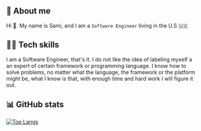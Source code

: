 ## 💫 About me
Hi 👋. My name is Sami, and I am a `Software Engineer` living in the U.S 🇺🇸


## 👨‍💻 Tech skills
I am a Software Engineer, that's it. I do not like the idea of labeling myself a an expert of certain framework or programming language. I know how to solve problems, no matter what the language, the framework or the platform might be, what I know is that, with enough time and hard work I will figure it out. 

## 📊 GitHub stats
[![Top Langs](https://github-readme-stats.vercel.app/api/top-langs/?username=Samito19&layout=compact)](https://github.com/Samito19/github-readme-stats)
